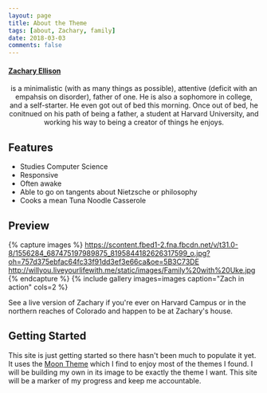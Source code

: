 ```yaml
---
layout: page
title: About the Theme
tags: [about, Zachary, family]
date: 2018-03-03
comments: false
---
```

#### [Zachary Ellison](zellison.me)
<center>is a minimalistic (with as many things as possible), attentive (deficit with an empahsis on disorder), father of one. He is also a sophomore in college, and a self-starter. He even got out of bed this morning. Once out of bed, he conitnued on his path of being a father, a student at Harvard University, and working his way to being a creator of things he enjoys.</center>

## Features
* Studies Computer Science
* Responsive
* Often awake
* Able to go on tangents about Nietzsche or philosophy
* Cooks a mean Tuna Noodle Casserole

## Preview

{% capture images %}
    https://scontent.fbed1-2.fna.fbcdn.net/v/t31.0-8/1556284_687475197989875_8195844182626317599_o.jpg?oh=757d375ebfac64fc33f91dd3ef3e66ca&oe=5B3C73DE
    http://willyou.liveyourlifewith.me/static/images/Family%20with%20Uke.jpg
{% endcapture %}
{% include gallery images=images caption="Zach in action" cols=2 %}

See a live version of Zachary if you're ever on Harvard Campus or in the northern reaches of Colorado and happen to be at Zachary's house.

## Getting Started

This site is just getting started so there hasn't been much to populate it yet. It uses the [Moon Theme](http://taylantatli.github.io/Moon/) which I find to enjoy most of the themes I found. I will be building my own in its image to be exactly the theme I want. This site will be a marker of my progress and keep me accountable.
